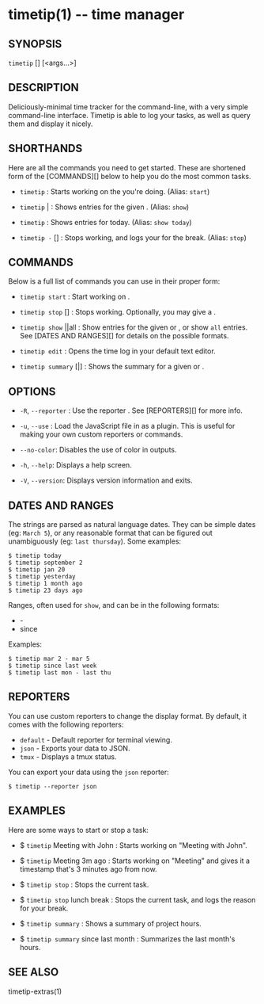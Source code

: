 timetip(1) -- time manager
==========================

## SYNOPSIS

`timetip` [<command>] [<args...>]

## DESCRIPTION

Deliciously-minimal time tracker for the command-line, with a very simple
command-line interface. Timetip is able to log your tasks, as well as query
them and display it nicely.

## SHORTHANDS

Here are all the commands you need to get started. These are shortened form of
the [COMMANDS][] below to help you do the most common tasks.

 * `timetip` <new-task-name> :
   Starts working on the <task> you're doing. (Alias: `start`)

 * `timetip` <date>|<range> :
   Shows entries for the given <date>. (Alias: `show`)

 * `timetip` :
   Shows entries for today. (Alias: `show today`)

 * `timetip -` [<reason>] :
   Stops working, and logs your <reason> for the break. (Alias: `stop`)

## COMMANDS

Below is a full list of commands you can use in their proper form:

 * `timetip start` <new-task-name> :
   Start working on <task>.

 * `timetip stop` [<reason>] :
   Stops working. Optionally, you may give a <reason>.

 * `timetip show` <date>|<range>|all :
   Show entries for the given <date> or <range>, or show `all` entries. See [DATES AND
   RANGES][] for details on the possible formats.

 * `timetip edit` :
   Opens the time log in your default text editor.

 * `timetip summary` [<date>|<range>] :
   Shows the summary for a given <date> or <range>.

## OPTIONS

  * `-R`, `--reporter` <name>:
    Use the reporter <name>. See [REPORTERS][] for more info.

  * `-u`, `--use` <path>:
    Load the JavaScript file in <path> as a plugin. This is useful for making
    your own custom reporters or commands.

  * `--no-color`:
    Disables the use of color in outputs.

  * `-h`, `--help`:
    Displays a help screen.

  * `-V`, `--version`:
    Displays version information and exits.

## DATES AND RANGES

The <date> strings are parsed as natural language dates. They can be simple
dates (eg: `March 5`), or any reasonable format that can be figured out
unambiguously (eg: `last thursday`). Some examples:

    $ timetip today
    $ timetip september 2
    $ timetip jan 20
    $ timetip yesterday
    $ timetip 1 month ago
    $ timetip 23 days ago

Ranges, often used for `show`, and  can be in the following formats:

  * <date> - <date>
  * since <date>

Examples:

    $ timetip mar 2 - mar 5
    $ timetip since last week
    $ timetip last mon - last thu

## REPORTERS

You can use custom reporters to change the display format. By default, it comes
with the following reporters:

  * `default` - Default reporter for terminal viewing.
  * `json` - Exports your data to JSON.
  * `tmux` - Displays a tmux status.

You can export your data using the `json` reporter:

    $ timetip --reporter json

## EXAMPLES

Here are some ways to start or stop a task:

  * $ `timetip` Meeting with John :
    Starts working on "Meeting with John".

  * $ `timetip` Meeting 3m ago :
    Starts working on "Meeting" and gives it a timestamp that's 3 minutes ago
    from now.

  * $ `timetip stop` :
    Stops the current task.

  * $ `timetip stop` lunch break :
    Stops the current task, and logs the reason for your break.

  * $ `timetip summary` :
    Shows a summary of project hours.

  * $ `timetip summary` since last month :
    Summarizes the last month's hours.

## SEE ALSO

timetip-extras(1)
